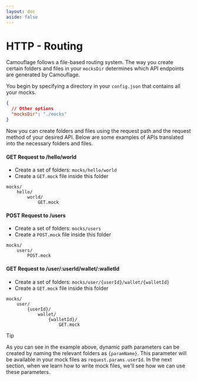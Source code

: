 ```yaml
---
layout: doc
aside: false
---
```


# HTTP - Routing

Camouflage follows a file-based routing system. The way you create certain folders and files in your `mocksDir` determines which API endpoints are generated by Camouflage.

You begin by specifying a directory in your `config.json` that contains all your mocks.

```json
{
  // Other options
  "mocksDir": "./mocks"
}
```

Now you can create folders and files using the request path and the request method of your desired API. Below are some examples of APIs translated into the necessary folders and files.

#### GET Request to /hello/world

- Create a set of folders: `mocks/hello/world`
- Create a `GET.mock` file inside this folder

```
mocks/
    hello/
        world/
            GET.mock
```

#### POST Request to /users

- Create a set of folders: `mocks/users`
- Create a `POST.mock` file inside this folder

```
mocks/
    users/
        POST.mock
```

#### GET Request to /user/:userId/wallet/:walletId

- Create a set of folders: `mocks/user/{userId}/wallet/{walletId}`
- Create a `GET.mock` file inside this folder

```
mocks/
    user/
        {userId}/
            wallet/
                {walletId}/
                    GET.mock
```

> [!TIP]
> As you can see in the example above, dynamic path parameters can be created by naming the relevant folders as `{paramName}`.
> This parameter will be available in your mock files as `request.params.userId`.
> In the next section, when we learn how to write mock files, we'll see how we can use these parameters.

